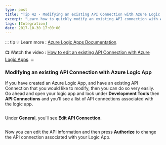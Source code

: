 ```yaml
---
type: post
title: "Tip 42 - Modifying an existing API Connection with Azure Logic App"
excerpt: "Learn how to quickly modify an existing API connection with Azure Logic App"
tags: [Integration]
date: 2017-10-30 17:00:00
---
```


::: tip
:bulb: Learn more : [Azure Logic Apps Documentation](https://docs.microsoft.com/azure/logic-apps/?WT.mc_id=docs-azuredevtips-azureappsdev).

:tv: Watch the video : [How to edit an existing API Connection with Azure Logic Apps](https://www.youtube.com/watch?v=M99wMqOvRGM&list=PLLasX02E8BPCNCK8Thcxu-Y-XcBUbhFWC&index=34?WT.mc_id=youtube-azuredevtips-azureappsdev).
:::

### Modifying an existing API Connection with Azure Logic App

If you have created an Azure Logic App, and have an existing API Connection that you would like to modify, then you can do so very easily. Go ahead and open your logic app and look under **Development Tools** then **API Connections** and you'll see a list of API connections associated with the logic app.

<img :src="$withBase('/files/logicappconn1.png')">

Under **General**, you'll see **Edit API Connection**.

<img :src="$withBase('/files/logicappconn2.png')">

Now you can edit the API information and then press **Authorize** to change the API connection associated with your Logic App.

<img :src="$withBase('/files/logicappconn3.png')">

